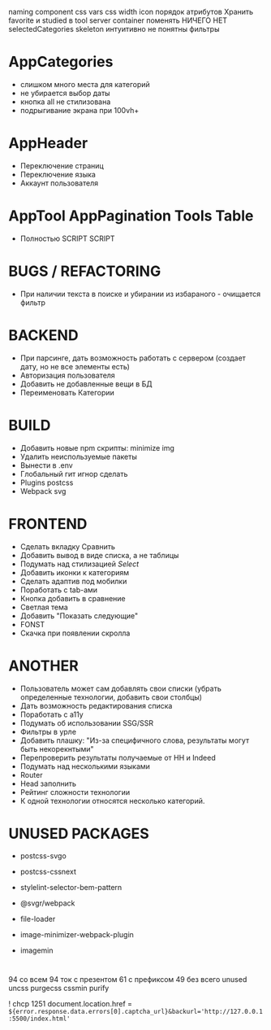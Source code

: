 naming component
css vars
css width icon
порядок атрибутов
Хранить favorite и studied в tool
server
container
поменять НИЧЕГО НЕТ
selectedCategories
skeleton
интуитивно не понятны фильтры

# AppCategories

- слишком много места для категорий
- не убирается выбор даты
- кнопка all не стилизована
- подрыгивание экрана при 100vh+

# AppHeader

- Переключение страниц
- Переключение языка
- Аккаунт пользователя

# AppTool AppPagination Tools Table

- Полностью SCRIPT SCRIPT

# BUGS / REFACTORING

- При наличии текста в поиске и убирании из избараного - очищается фильтр

# BACKEND

- При парсинге, дать возможность работать с сервером (создает дату, но не все элементы есть)
- Авторизация пользователя
- Добавить не добавленные вещи в БД
- Переименовать Категории

# BUILD

- Добавить новые npm скрипты: minimize img
- Удалить неиспользуемые пакеты
- Вынести в .env
- Глобальный гит игнор сделать
- Plugins postcss
- Webpack svg

# FRONTEND

- Сделать вкладку Сравнить
- Добавить вывод в виде списка, а не таблицы
- Подумать над стилизацией _Select_
- Добавить иконки к категориям
- Сделать адаптив под мобилки
- Поработать с tab-ами
- Кнопка добавить в сравнение
- Светлая тема
- Добавить "Показать следующие"
- FONST
- Скачка при появлении скролла

# ANOTHER

- Пользователь может сам добавлять свои списки (убрать определенные технологии, добавить свои столбцы)
- Дать возможность редактирования списка
- Поработать с a11y
- Подумать об использовании SSG/SSR
- Фильтры в урле
- Добавить плашку: "Из-за специфичного слова, результаты могут быть некорекнтыми"
- Перепроверить результаты получаемые от HH и Indeed
- Подумать над несколькими языками
- Router
- Head заполнить
- Рейтинг сложности технологии
- К одной технологии относятся несколько категорий.

# UNUSED PACKAGES

- postcss-svgo
- postcss-cssnext
- stylelint-selector-bem-pattern

- @svgr/webpack
- file-loader
- image-minimizer-webpack-plugin
- imagemin

#

94 со всем
94 ток с презентом
61 с префиксом
49 без всего
unused uncss purgecss cssmin purify

\! chcp 1251
document.location.href = `${error.response.data.errors[0].captcha_url}&backurl='http://127.0.0.1:5500/index.html'`
